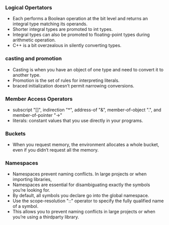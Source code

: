### Logical Opertators
- Each performs a Boolean operation at the bit level and returns an integral type matching its operands.
- Shorter integral types are promoted to int types.
- Integral types can also be promoted to floating-point types during arithmetic operation.
- C++ is a bit overzealous in silently converting types.

### casting and promotion
- Casting is when you have an object of one type and need to convert it to another type.
- Promotion is the set of rules for interpreting literals.
- braced initialization doesn’t permit narrowing conversions.

### Member Access Operators
- subscript "[]", indirection "*", address-of "&", member-of-object ".", and member-of-pointer "->"
- literals: constant values that you use directly in your programs.

### Buckets
- When you request memory, the environment allocates a whole bucket, even if you didn’t request all the memory.

### Namespaces

- Namespaces prevent naming conflicts. In large projects or when importing libraries,
- Namespaces are essential for disambiguating exactly the symbols you’re looking for.
- By default, all symbols you declare go into the global namespace.
- Use the scope-resolution "::" operator to specify the fully qualified name of a symbol.
- This allows you to prevent naming conflicts in large projects or when you’re using a thirdparty library.


